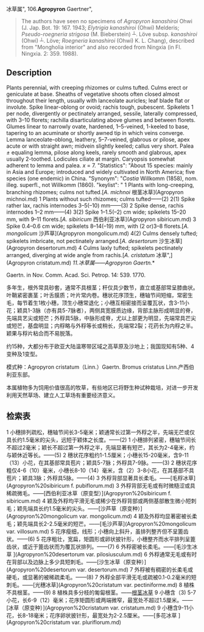 冰草属",
106.**Agropyron** Gaertner",

> The authors have seen no specimens of *Agropyron kanashiroi* Ohwi (J. Jap. Bot. 19: 167. 1943; *Elytrigia kanashiroi* (Ohwi) Melderis; *Pseudo-roegneria strigosa* (M. Bieberstein) ┴. Löve subsp. *kanashiroi* (Ohwi) ┴. Löve; *Roegneria kanashiroi* (Ohwi) K. L. Chang), described from \"Mongholia interior\" and also recorded from Ningxia (in Fl. Ningxia. 2: 359. 1988).

## Description
Plants perennial, with creeping rhizomes or culms tufted. Culms erect or geniculate at base. Sheaths of vegetative shoots often closed almost throughout their length, usually with lanceolate auricles; leaf blade flat or involute. Spike linear-oblong or ovoid; rachis tough, pubescent. Spikelets 1 per node, divergently or pectinately arranged, sessile, laterally compressed, with 3–10 florets; rachilla disarticulating above glumes and between florets. Glumes linear to narrowly ovate, hardened, 1–5-veined, 1-keeled to base, tapering to an acuminate or shortly awned tip in which veins converge. Lemma lanceolate-oblong, leathery, 5–7-veined, glabrous or pilose, apex acute or with straight awn; midvein slightly keeled; callus very short. Palea *±* equaling lemma, pilose along keels, rarely smooth and glabrous, apex usually 2-toothed. Lodicules ciliate at margin. Caryopsis somewhat adherent to lemma and palea. *x* = 7.
  "Statistics": "About 15 species: mainly in Asia and Europe; introduced and widely cultivated in North America; five species (one endemic) in China.
  "Synonym": "*Costia* Willkomm (1858), nom. illeg. superfl., not Willkomm (1860).
  "keylist": "
1 Plants with long-creeping, branching rhizomes; culms not tufted.[*A. michnoi* 根茎冰草](Agropyron michnoi.md)
1 Plants without such rhizomes; culms tufted——(2)
2(1) Spike rather lax, rachis internodes 3–5(–10) mm——(3)
2 Spike dense, rachis internodes 1–2 mm——(4)
3(2) Spike 1–1.5(–2) cm wide; spikelets 15–20 mm, with 9–11 florets.[*A. sibiricum* 西伯利亚冰草](Agropyron sibiricum.md)
3 Spike 0.4–0.6 cm wide; spikelets 8–14(–19) mm, with (2 or)3–8 florets.[*A. mongolicum* 沙芦草](Agropyron mongolicum.md)
4(2) Culms densely tufted; spikelets imbricate, not pectinately arranged.[*A. desertorum* 沙生冰草](Agropyron desertorum.md)
4 Culms laxly tufted; spikelets pectinately arranged, diverging at wide angle from rachis.[*A. cristatum* 冰草",](Agropyron cristatum.md)
**11.冰草属*——Agropyron Gaertn.**

Gaertn. in Nov. Comm. Acad. Sci. Petrop. 14: 539. 1770.

多年生，根外常具砂套，通常不具根茎；秆仅具少数节，直立或基部常呈膝曲状。叶鞘紧密裹茎；叶舌膜质；叶片常内卷。穗状花序顶生，穗轴节间短缩，常密生毛，每节着生1枚小穗，顶生小穗常退化；小穗互相密接而呈覆瓦状，含3-11小花；颖具1-3脉（亦有具5-7脉者），两侧具宽膜质边缘，背部主脉形成明显的脊，先端具艺尖或短芒；外稃具5脉，中脉形成脊，尤以上部更为明显，先端常具芒尖或短芒，基盘明显；内稃略与外稃等长或稍长，先端常2裂；花药长为内稃之半。颖果与稃片粘合而不易脱落。

约15种，大都分布于欧亚大陆温寒带区域之高草原及沙地上；我国现知有5种、4变种及1变型。

模式种：Agropyron cristatum（Linn.）Gaertn. Bromus cristatus Linn.产西伯利亚东部。

本属植物多为饲用价值很高的牧草，有些地区已将野生种试种栽培，对进一步开发利用天然草场、建立人工草场有重要经济意义。

## 检索表

1 小穗排列疏松，穗轴节间长3-5毫米；颖通常长过第一外稃之半，先端无芒或仅具长约1.5毫米的尖头，远短于颖体之长度。——(2)
1 小穗排列紧密，穗轴节间长不超过2毫米；颖长不超过第一外稃之半，先端显著有短芒，其长为2-4毫米，约与颖休近等长。——(5)
2 穗状花序粗约1-1.5厘米；小穗长15-20毫米，含9-11（13）小花，在其基部常具苞片；颖具5-7脉；外稃具7-9脉。——(3)
2 穗状花序粗仅4-6（10）毫米，小穗长8-10（14）毫米，含（2）3-8小花，在其基部不具苞片；颖具3脉；外稃具5脉。——(4)
3 外稃背部显著具长柔毛。——[毛稃冰草](Agropyron%20sibiricum f. pubiflorum.md)
3 外稃背部无毛或有时微糙涩或具稀疏微毛。——[西伯利亚冰草（原变型）](Agropyron%20sibiricum f. sibiricum.md)
4 颖及外稃均平滑无毛或稀少在外稃背部或两侧基部散生微小短刺毛；颖先端具长约1.5毫米的尖头。——[沙芦草（原变种）](Agropyron%20mongolicum var. mongolicum.md)
4 颖及外稃均显著密被长柔毛；颖先端具长2-2.5毫米的短芒。——[毛沙芦草](Agropyron%20mongolicum var. villosum.md)
5 花序瘦细，线形；小穗向上斜升，虽排列整齐但不呈篦齿状。——(6)
5 花序粗壮，宽扁，矩圆形或卵状披针形，小穗整齐而水平排列呈篦齿状，或近于篦齿状而为覆瓦状排列。——(7)
6 外稃密被长柔毛。——[毛沙生冰草 ](Agropyron%20desertorum var. pilosiusculum.md)
6 外稃通常无毛或有时在背部以及边脉上多少具短刺毛。——[沙生冰草（原变种）](Agropyron%20desertorum var. desertorum.md)
7 外稃被有稠密的长柔毛或硬毛，或显著的被稀疏柔毛。——(8)
7 外稃全部平滑无毛或疏被0.1-0.2毫米的短刺毛。——[光穗冰草](Agropyron%20cristatum var. pectiniforme.md)
8 植株不具根茎。——(9)
8 植株具多分枝的匍匐根茎。——[根茎冰草](Agropyron%20michnoi.md)
9 小穗含（3) 5-7小花，长6-9（12）毫米；花序矩圆形或两端微窄，最宽处不超过1.5厘米。——[冰草（原变种）](Agropyron%20cristatum var. cristatum.md)
9 小穗含9-11小花，长8-18毫米；花序卵状披针形，最宽处为2-2.5厘米。——[多花冰草 ](Agropyron%20cristatum var. pluriflorum.md)
